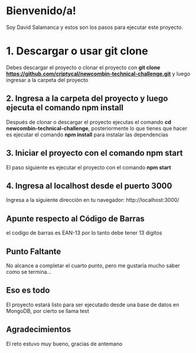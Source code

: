 # Bienvenido/a!

Soy David Salamanca y estos son los pasos para ejecutar este proyecto.


# 1. Descargar o usar git clone

Debes descargar el proyecto o clonar el proyecto con **git clone https://github.com/criptycal/newcombin-technical-challenge.git** y luego ingresar a la carpeta del proyecto

## 2. Ingresa a la carpeta del proyecto y luego ejecuta el comando npm install

Después de clonar o descargar el proyecto ejecutas el comando **cd newcombin-technical-challenge**, posteriormente lo que tienes que hacer es ejecutar el comando **npm install** para instalar las dependencias

## 3. Iniciar el proyecto con el comando npm start

El paso siguiente es ejecutar el proyecto con el comando **npm start**

## 4. Ingresa al localhost desde el puerto 3000

Ingresa a la siguiente dirección en tu navegador: http://localhost:3000/

## Apunte respecto al Código de Barras

el codigo de barras es EAN-13 por lo tanto debe tener 13 digitos

## Punto Faltante

No alcance a completar el cuarto punto, pero me gustaría mucho saber como se termina...


## Eso es todo

El proyecto estará listo para ser ejecutado desde una base de datos en MongoDB, por cierto se llama test


## Agradecimientos

El reto estuvo muy bueno, gracias de antemano



